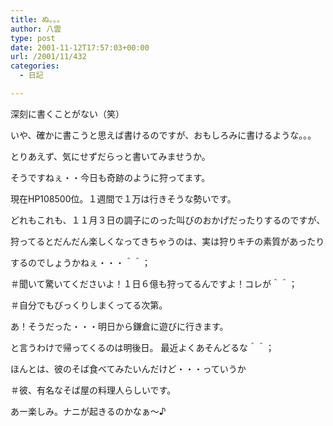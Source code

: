 ```yaml
---
title: ぬ。。。
author: 八雲
type: post
date: 2001-11-12T17:57:03+00:00
url: /2001/11/432
categories:
  - 日記

---
```

深刻に書くことがない（笑）
  
いや、確かに書こうと思えば書けるのですが、おもしろみに書けるような。。。
  
とりあえず、気にせずだらっと書いてみませうか。

そうですねぇ・・今日も奇跡のように狩ってます。
  
現在HP108500位。１週間で１万は行きそうな勢いです。
  
どれもこれも、１１月３日の調子にのった叫びのおかげだったりするのですが、
  
狩ってるとだんだん楽しくなってきちゃうのは、実は狩りキチの素質があったり
  
するのでしょうかねぇ・・・＾＾；
  
＃聞いて驚いてくださいよ！１日６億も狩ってるんですよ！コレが＾＾；
  
＃自分でもびっくりしまくってる次第。

あ！そうだった・・・明日から鎌倉に遊びに行きます。
  
と言うわけで帰ってくるのは明後日。 最近よくあそんどるな＾＾；
  
ほんとは、彼のそば食べてみたいんだけど・・・っていうか
  
＃彼、有名なそば屋の料理人らしいです。
  
あー楽しみ。ナニが起きるのかなぁ～♪